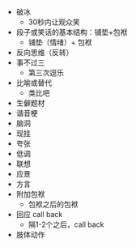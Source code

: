 - 破冰
    - 30秒内让观众笑
- 段子或笑话的基本结构：铺垫+包袱
    - 铺垫（情绪）+ 包袱
- 反向思维（反转）
- 事不过三
    - 第三次逗乐
- 比喻或替代
    - 类比吧
- 生僻题材
- 谐音梗
- 脑洞
- 现挂
- 夸张
- 低调
- 联想
- 应景
- 方言
- 附加包袱
    - 包袱之后的包袱
- 回应 call back
    - 隔1-2个之后，call back
- 肢体动作
